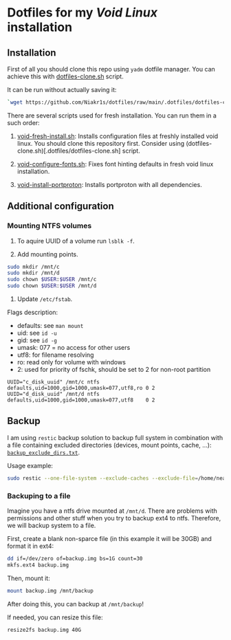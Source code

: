 # Dotfiles for my *Void Linux* installation

## Installation

First of all you should clone this repo using `yadm` dotfile manager.
You can achieve this with [dotfiles-clone.sh](.dotfiles/dotfiles-clone.sh) script.

It can be run without actually saving it:

```bash
`wget https://github.com/Niakr1s/dotfiles/raw/main/.dotfiles/dotfiles-clone.sh -O- | bash`
```

There are several scripts used for fresh installation.
You can run them in a such order:

1. [void-fresh-install.sh](.dotfiles/void-fresh-install.sh):
Installs configuration files at freshly installed void linux.
You should clone this repository first.
Consider using (dotfiles-clone.sh)[.dotfiles/dotfiles-clone.sh] script.

1. [void-configure-fonts.sh](.dotfiles/void-configure-fonts.sh):
Fixes font hinting defaults in fresh void linux installation.

1. [void-install-portproton](.dotfiles/void-install-portproton.sh):
Installs portproton with all dependencies.

## Additional configuration

### Mounting NTFS volumes

1. To aquire UUID of a volume run `lsblk -f`.

1. Add mounting points.

```bash
sudo mkdir /mnt/c
sudo mkdir /mnt/d
sudo chown $USER:$USER /mnt/c
sudo chown $USER:$USER /mnt/d
```

1. Update `/etc/fstab`.

Flags description:

- defaults: see `man mount`
- uid: see `id -u`
- gid: see `id -g`
- umask: 077 = no access for other users
- utf8: for filename resolving
- ro: read only for volume with windows
- 2: used for priority of fschk, should be set to 2 for non-root partition

```fstab
UUID="c_disk_uuid" /mnt/c ntfs defaults,uid=1000,gid=1000,umask=077,utf8,ro 0 2
UUID="d_disk_uuid" /mnt/d ntfs defaults,uid=1000,gid=1000,umask=077,utf8    0 2
```

## Backup

I am using `restic` backup solution to backup full system
in combination with a file containing excluded directories
(devices, mount points, cache, ...):
[`backup_exclude_dirs.txt`](.dotfiles/backup_exclude_dirs.txt).

Usage example:

```bash
sudo restic --one-file-system --exclude-caches --exclude-file=/home/nea/.dotfiles/backup_exclude_dirs.txt -r /mnt/backup backup / 
```

### Backuping to a file

Imagine you have a ntfs drive mounted at `/mnt/d`.
There are problems with permissions and other stuff when you try to backup ext4 to ntfs.
Therefore, we will backup system to a file.

First, create a blank non-sparce file (in this example it will be 30GB) and format it in ext4:

```bash
dd if=/dev/zero of=backup.img bs=1G count=30
mkfs.ext4 backup.img
```

Then, mount it:

```bash
mount backup.img /mnt/backup
```

After doing this, you can backup at `/mnt/backup`!

If needed, you can resize this file:

```bash
resize2fs backup.img 40G
```
